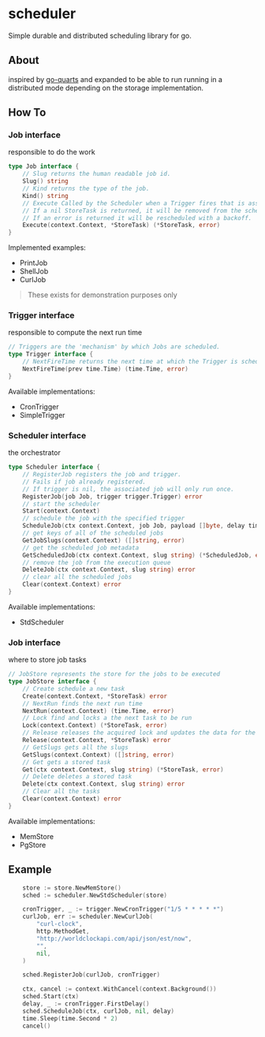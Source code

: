 # scheduler
Simple durable and distributed scheduling library for go.

## About
inspired by [go-quarts](https://github.com/reugn/go-quartz) and expanded to be able to run running in a distributed mode depending on the storage implementation.

## How To

### Job interface

responsible to do the work

```go
type Job interface {
    // Slug returns the human readable job id.
    Slug() string
    // Kind returns the type of the job.
    Kind() string
    // Execute Called by the Scheduler when a Trigger fires that is associated with the Job.
    // If a nil StoreTask is returned, it will be removed from the scheduler.
    // If an error is returned it will be rescheduled with a backoff.
    Execute(context.Context, *StoreTask) (*StoreTask, error)
}
```

Implemented examples:
- PrintJob
- ShellJob
- CurlJob

> These exists for demonstration purposes only

### Trigger interface

responsible to compute the next run time

```go
// Triggers are the 'mechanism' by which Jobs are scheduled.
type Trigger interface {
    // NextFireTime returns the next time at which the Trigger is scheduled to fire.
    NextFireTime(prev time.Time) (time.Time, error)
}
```

Available implementations:
- CronTrigger
- SimpleTrigger

### Scheduler interface
the orchestrator

```go
type Scheduler interface {
    // RegisterJob registers the job and trigger.
    // Fails if job already registered.
    // If trigger is nil, the associated job will only run once.
    RegisterJob(job Job, trigger trigger.Trigger) error
    // start the scheduler
    Start(context.Context)
    // schedule the job with the specified trigger
    ScheduleJob(ctx context.Context, job Job, payload []byte, delay time.Duration) error
    // get keys of all of the scheduled jobs
    GetJobSlugs(context.Context) ([]string, error)
    // get the scheduled job metadata
    GetScheduledJob(ctx context.Context, slug string) (*ScheduledJob, error)
    // remove the job from the execution queue
    DeleteJob(ctx context.Context, slug string) error
    // clear all the scheduled jobs
    Clear(context.Context) error
}
```

Available implementations:
- StdScheduler

### Job interface
where to store job tasks

```go
// JobStore represents the store for the jobs to be executed
type JobStore interface {
    // Create schedule a new task
    Create(context.Context, *StoreTask) error
    // NextRun finds the next run time
    NextRun(context.Context) (time.Time, error)
    // Lock find and locks a the next task to be run
    Lock(context.Context) (*StoreTask, error)
    // Release releases the acquired lock and updates the data for the next run
    Release(context.Context, *StoreTask) error
    // GetSlugs gets all the slugs
    GetSlugs(context.Context) ([]string, error)
    // Get gets a stored task
    Get(ctx context.Context, slug string) (*StoreTask, error)
    // Delete deletes a stored task
    Delete(ctx context.Context, slug string) error
    // Clear all the tasks
    Clear(context.Context) error
}
```

Available implementations:
- MemStore
- PgStore

## Example

```go
    store := store.NewMemStore()
    sched := scheduler.NewStdScheduler(store)

    cronTrigger, _ := trigger.NewCronTrigger("1/5 * * * * *")
    curlJob, err := scheduler.NewCurlJob(
        "curl-clock", 
        http.MethodGet, 
        "http://worldclockapi.com/api/json/est/now", 
        "", 
        nil,
    )

    sched.RegisterJob(curlJob, cronTrigger)

    ctx, cancel := context.WithCancel(context.Background())
    sched.Start(ctx)
    delay, _ := cronTrigger.FirstDelay()
    sched.ScheduleJob(ctx, curlJob, nil, delay)
    time.Sleep(time.Second * 2)
    cancel()
```
